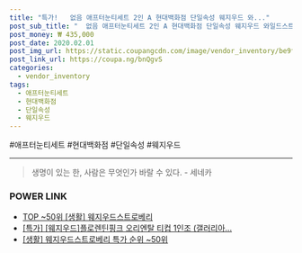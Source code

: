 ```yaml
--- 
title: "특가!   없음 애프터눈티세트 2인 A 현대백화점 단일속성 웨지우드 와..." 
post_sub_title: "  없음 애프터눈티세트 2인 A 현대백화점 단일속성 웨지우드 와일드스트로베리" 
post_money: ₩ 435,000 
post_date: 2020.02.01 
post_img_url: https://static.coupangcdn.com/image/vendor_inventory/be9f/30f1a7cecaf4195a6ebe23777b109593de40aec37b6f7946a0f5ea9fd48b.jpg 
post_link_url: https://coupa.ng/bnQgvS 
categories: 
  - vendor_inventory 
tags: 
  - 애프터눈티세트 
  - 현대백화점 
  - 단일속성 
  - 웨지우드 
--- 
```

  #애프터눈티세트 #현대백화점 #단일속성 #웨지우드 
<hr> 

> 생명이 있는 한, 사람은 무엇인가 바랄 수 있다. - 세네카 


### POWER LINK

* <a href="https://blog.naver.com/an0733/221792604462" target="_blank"> TOP ~50위 [생활] 웨지우드스트로베리</a>
* <a href="https://blog.naver.com/santokki14/221791568904" target="_blank">[특가] [웨지우드]플로렌틴핑크 오리엔탈 티컵 1인조 (갤러리아...</a>
* <a href="https://blog.naver.com/sakai111/221792604483" target="_blank"> [생활] 웨지우드스트로베리 특가 순위 ~50위</a>
